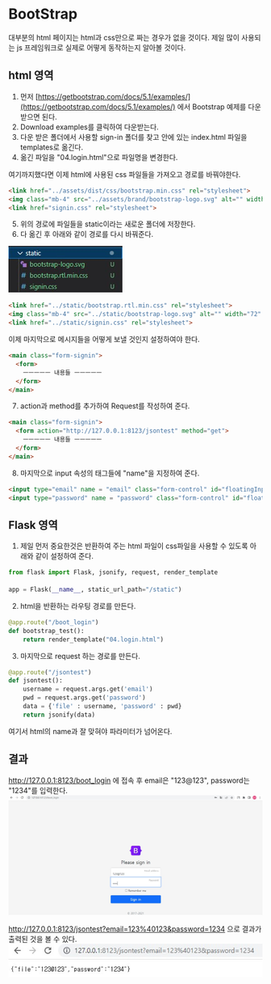 # BootStrap

대부분의 html 페이지는 html과 css만으로 짜는 경우가 없을 것이다. 제일 많이 사용되는 js 프레임워크로 실제로 어떻게 동작하는지 알아볼 것이다.

## html 영역

1. 먼저 [https://getbootstrap.com/docs/5.1/examples/](https://getbootstrap.com/docs/5.1/examples/) 에서 Bootstrap 예제를 다운 받으면 된다. 
2. Download examples를 클릭하여 다운받는다.
3. 다운 받은 폴더에서 사용할 sign-in 폴더를 찾고 안에 있는 index.html 파일을 templates로 옮긴다.
4. 옮긴 파일을 "04.login.html"으로 파일명을 변경한다.

여기까지했다면 이제 html에 사용된 css 파일들을 가져오고 경로를 바꿔야한다.
```html
<link href="../assets/dist/css/bootstrap.min.css" rel="stylesheet">
<img class="mb-4" src="../assets/brand/bootstrap-logo.svg" alt="" width="72" height="57">
<link href="signin.css" rel="stylesheet">
```
5. 위의 경로에 파일들을 static이라는 새로운 폴더에 저장한다.
6. 다 옮긴 후 아래와 같이 경로를 다시 바꿔준다.

![./md_img/04.path.jpg](./md_img/04.path.jpg)

```html
<link href="../static/bootstrap.rtl.min.css" rel="stylesheet">
<img class="mb-4" src="../static/bootstrap-logo.svg" alt="" width="72" height="57">
<link href="../static/signin.css" rel="stylesheet">
```
이제 마지막으로 메시지들을 어떻게 보낼 것인지 설정하여야 한다.

```html
<main class="form-signin">
  <form>
    ㅡㅡㅡㅡㅡ 내용들 ㅡㅡㅡㅡㅡ
  </form>
</main>
```
7. action과 method를 추가하여 Request를 작성하여 준다.

```html
<main class="form-signin">
  <form action="http://127.0.0.1:8123/jsontest" method="get">
    ㅡㅡㅡㅡㅡ 내용들 ㅡㅡㅡㅡㅡ
  </form>
</main>
```
8. 마지막으로 input 속성의 태그들에 "name"을 지정하여 준다.

```html
<input type="email" name = "email" class="form-control" id="floatingInput" placeholder="name@example.com">
<input type="password" name = "password" class="form-control" id="floatingPassword" placeholder="Password">
```

## Flask 영역

1. 제일 먼저 중요한것은 반환하여 주는 html 파일이 css파일을 사용할 수 있도록 아래와 같이 설정하여 준다.

```py
from flask import Flask, jsonify, request, render_template

app = Flask(__name__, static_url_path="/static")
```

2. html을 반환하는 라우팅 경로를 만든다.

```py
@app.route("/boot_login")
def bootstrap_test():
    return render_template("04.login.html")
```

3. 마지막으로 request 하는 경로를 만든다.

```py
@app.route("/jsontest")
def jsontest():
    username = request.args.get('email')
    pwd = request.args.get('password')
    data = {'file' : username, 'password' : pwd}
    return jsonify(data)
```
여기서 html의 name과 잘 맞혀야 파라미터가 넘어온다.

## 결과

http://127.0.0.1:8123/boot_login 에 접속 후 email은 "123@123", password는 "1234"를 입력한다.  
![./md_img/04.result1.jpg](./md_img/04.result1.jpg)

http://127.0.0.1:8123/jsontest?email=123%40123&password=1234 으로 결과가 출력된 것을 볼 수 있다.
![./md_img/04.result2.jpg](./md_img/04.result2.jpg)



